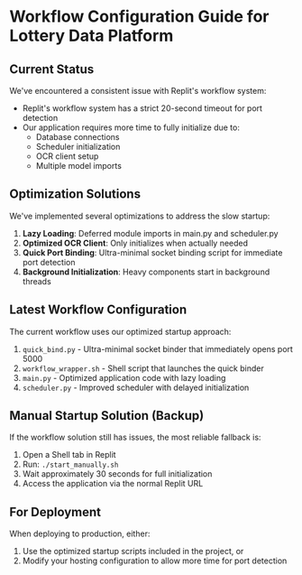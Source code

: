 # Workflow Configuration Guide for Lottery Data Platform

## Current Status

We've encountered a consistent issue with Replit's workflow system:

- Replit's workflow system has a strict 20-second timeout for port detection
- Our application requires more time to fully initialize due to:
  - Database connections
  - Scheduler initialization
  - OCR client setup
  - Multiple model imports

## Optimization Solutions

We've implemented several optimizations to address the slow startup:

1. **Lazy Loading**: Deferred module imports in main.py and scheduler.py
2. **Optimized OCR Client**: Only initializes when actually needed
3. **Quick Port Binding**: Ultra-minimal socket binding script for immediate port detection
4. **Background Initialization**: Heavy components start in background threads

## Latest Workflow Configuration

The current workflow uses our optimized startup approach:

1. `quick_bind.py` - Ultra-minimal socket binder that immediately opens port 5000
2. `workflow_wrapper.sh` - Shell script that launches the quick binder
3. `main.py` - Optimized application code with lazy loading
4. `scheduler.py` - Improved scheduler with delayed initialization

## Manual Startup Solution (Backup)

If the workflow solution still has issues, the most reliable fallback is:

1. Open a Shell tab in Replit
2. Run: `./start_manually.sh`
3. Wait approximately 30 seconds for full initialization
4. Access the application via the normal Replit URL

## For Deployment

When deploying to production, either:

1. Use the optimized startup scripts included in the project, or
2. Modify your hosting configuration to allow more time for port detection